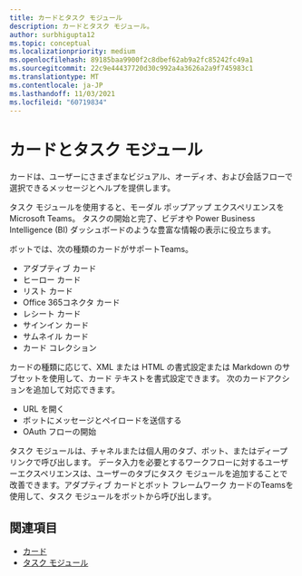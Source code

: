 ```yaml
---
title: カードとタスク モジュール
description: カードとタスク モジュール。
author: surbhigupta12
ms.topic: conceptual
ms.localizationpriority: medium
ms.openlocfilehash: 89185baa9900f2c8dbef62ab9a2fc85242fc49a1
ms.sourcegitcommit: 22c9e44437720d30c992a4a3626a2a9f745983c1
ms.translationtype: MT
ms.contentlocale: ja-JP
ms.lasthandoff: 11/03/2021
ms.locfileid: "60719834"
---
```

# <a name="cards-and-task-modules"></a>カードとタスク モジュール

カードは、ユーザーにさまざまなビジュアル、オーディオ、および会話フローで選択できるメッセージとヘルプを提供します。

タスク モジュールを使用すると、モーダル ポップアップ エクスペリエンスを Microsoft Teams。 タスクの開始と完了、ビデオや Power Business Intelligence (BI) ダッシュボードのような豊富な情報の表示に役立ちます。

ボットでは、次の種類のカードがサポートTeams。

* アダプティブ カード
* ヒーロー カード
* リスト カード 
* Office 365コネクタ カード
* レシート カード
* サインイン カード
* サムネイル カード
* カード コレクション

カードの種類に応じて、XML または HTML の書式設定または Markdown のサブセットを使用して、カード テキストを書式設定できます。 次のカードアクションを追加して対応できます。
* URL を開く
* ボットにメッセージとペイロードを送信する
* OAuth フローの開始

タスク モジュールは、チャネルまたは個人用のタブ、ボット、またはディープ リンクで呼び出します。 データ入力を必要とするワークフローに対するユーザーエクスペリエンスは、ユーザーのタブにタスク モジュールを追加することで改善できます。アダプティブ カードとボット フレームワーク カードのTeamsを使用して、タスク モジュールをボットから呼び出します。

## <a name="see-also"></a>関連項目

* [カード](~/task-modules-and-cards/what-are-cards.md)
* [タスク モジュール](~/task-modules-and-cards/what-are-task-modules.md)
